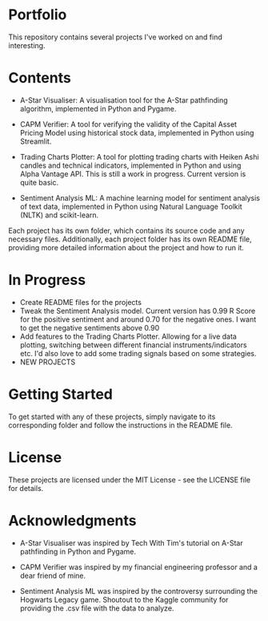# Portfolio
This repository contains several projects I've worked on and find interesting.

# Contents
* A-Star Visualiser: A visualisation tool for the A-Star pathfinding algorithm, implemented in Python and Pygame.

* CAPM Verifier: A tool for verifying the validity of the Capital Asset Pricing Model using historical stock data, implemented in Python using Streamlit.

* Trading Charts Plotter: A tool for plotting trading charts with Heiken Ashi candles and technical indicators, implemented in Python and using Alpha Vantage API. This is still a work in progress. Current version is quite basic.

* Sentiment Analysis ML: A machine learning model for sentiment analysis of text data, implemented in Python using Natural Language Toolkit (NLTK) and scikit-learn. 

Each project has its own folder, which contains its source code and any necessary files. Additionally, each project folder has its own README file, providing more detailed information about the project and how to run it.

# In Progress
* Create README files for the projects
* Tweak the Sentiment Analysis model. Current version has 0.99 R Score for the positive sentiment and around 0.70 for the negative ones. I want to get the negative sentiments above 0.90
* Add features to the Trading Charts Plotter. Allowing for a live data plotting, switching between different financial instruments/indicators etc. I'd also love to add some trading signals based on some strategies.
* NEW PROJECTS

# Getting Started
To get started with any of these projects, simply navigate to its corresponding folder and follow the instructions in the README file.

# License
These projects are licensed under the MIT License - see the LICENSE file for details.

# Acknowledgments
* A-Star Visualiser was inspired by Tech With Tim's tutorial on A-Star pathfinding in Python and Pygame.

* CAPM Verifier was inspired by my financial engineering professor and a dear friend of mine. 

* Sentiment Analysis ML was inspired by the controversy surrounding the Hogwarts Legacy game. Shoutout to the Kaggle community for providing the .csv file with the data to analyze.
